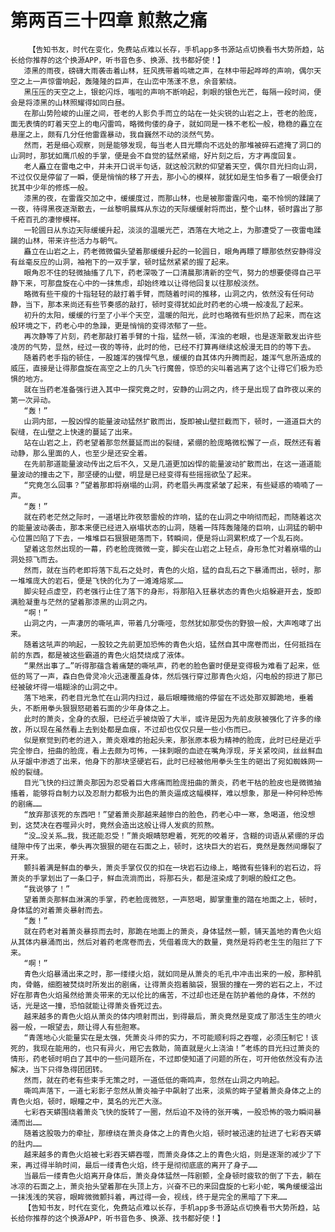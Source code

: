 # 第两百三十四章 煎熬之痛
        【告知书友，时代在变化，免费站点难以长存，手机app多书源站点切换看书大势所趋，站长给你推荐的这个换源APP，听书音色多、换源、找书都好使！】
       漆黑的雨夜，磅礴大雨袭击着山林，狂风携带着呜啸之声，在林中带起哗哗的声响，偶尔天空之上一声惊雷响起，轰隆隆的巨声，在山峦中荡漾不息，余音萦绕。
       黑压压的天空之上，银蛇闪烁，嗤啦的声响不断响起，刺眼的银色光芒，每隔一段时间，便会是将漆黑的山林照耀得如同白昼。
       在那山势险峻的山崖之间，苍老的人影负手而立的站在一处尖锐的山岩之上，苍老的脸庞，面无表情的盯着天空上的电闪雷鸣，略微佝偻的身子，就如同是一株不老松一般，稳稳的矗立在悬崖之上，颇有几分任他雷霆暴动，我自巍然不动的淡然气势。
       然而，若是细心观察，则是能够发现，每当老人目光瞟向不远处的那堆被碎石遮掩了洞口的山洞时，那犹如鹰爪般的手掌，便是会不自觉的猛然紧缩，好片刻之后，方才再度回复。
       老人矗立在雷电之中，并未开口说半句话，就这般沉默的仰望着天空，偶尔目光扫向山洞，不过仅仅是停留了一瞬，便是悄悄的移了开去，那小心的模样，就犹如是生怕多看了一眼便会打扰其中少年的修炼一般。
       漆黑的夜，在雷霆交加之中，缓缓度过，而那山林，也是被那雷霆闪电，毫不怜悯的蹂躏了一夜，待得黑夜逐渐散去，一丝黎明晨辉从东边的天际缓缓射将而出，整个山林，顿时露出了那千疮百孔的凄惨模样。
       一轮圆日从东边天际缓缓升起，淡淡的温暖光芒，洒落在大地之上，为那遭受了一夜雷电蹂躏的山林，带来许些活力与朝气。
       矗立在山岩之上，药老微微偏头望着那缓缓升起的一轮圆日，眼角再瞟了瞟那依然安静得没有丝毫反应的山洞，袖袍下的一双手掌，顿时猛然紧紧的握了起来。
       眼角忍不住的轻微抽搐了几下，药老深吸了一口清晨那清新的空气，努力的想要使得自己平静下来，可那盘旋在心中的一抹焦虑，却始终难以让得他回复以往那般淡然。
       略微有些干瘦的十指轻轻的敲打着手臂，而随着时间的推移，山洞之内，依然没有任何动静，当下，那本来尚还有些节奏感的敲打，顿时变得犹如此时药老的心境一般凌乱了起来。
       初升的太阳，缓缓的行至了小半个天空，温暖的阳光，此时也略微有些炽热了起来，而在这般环境之下，药老心中的急躁，更是悄悄的变得浓郁了一些。
       再次静等了片刻，药老那敲打着手臂的十指，猛然一顿，浑浊的老眼，也是逐渐散发出许些凌厉的气势，显然，经过一夜的等待，此时的他，已经不打算再继续这般漫无目的的等下去。
       随着药老手指的顿住，一股雄浑的强悍气息，缓缓的自其体内升腾而起，雄浑气息所造成的威压，直接是让得那盘旋在高空之上的几头飞行魔兽，惊恐的尖叫着逃离了这个让得它们极为恐惧的地方。
       就在当药老准备强行进入其中一探究竟之时，安静的山洞之内，终于是出现了自昨夜以来的第一次异动。
       “轰！”
       山洞内部，一股凶悍的能量波动猛然扩散而出，旋即被山壁拦截而下，顿时，一道道巨大的裂缝，在山壁之上快速的蔓延了出来。
       站在山岩之上，药老望着那忽然蔓延而出的裂缝，紧绷的脸庞略微松懈了一点，既然还有着动静，那么里面的人，也至少是还安全着。
       在先前那道能量波动传出之后不久，又是几道更加凶悍的能量波动扩散而出，在这一道道能量波动的撞击之下，那坚硬的山壁，明显是已经变得有些摇摇欲坠了起来。
       “究竟怎么回事？”望着那即将崩塌的山洞，药老眉头再度紧皱了起来，有些疑惑的喃喃了一声。
       “轰！”
       就在药老茫然之际时，一道堪比昨夜怒雷般的炸响，猛的在山洞之中响彻而起，而随着这次的能量波动袭击，那本来便已经进入崩塌状态的山洞，随着一阵阵轰隆隆的巨响，山洞猛的朝中心位置凹陷了下去，一堆堆巨石狠狠砸落而下，转瞬间，便是将山洞累积成了一个乱石岗。
       望着这忽然出现的一幕，药老脸庞微微一变，脚尖在山岩之上轻点，身形急忙对着崩塌的山洞处掠飞而去。
       然而，就在当药老即将落下乱石之处时，青色的火焰，猛的自乱石之下暴涌而出，顿时，那一堆堆庞大的岩石，便是飞快的化为了一滩滩熔浆……
       脚尖轻点虚空，药老强行止住了落下的身形，将那陷入狂暴状态的青色火焰躲避开去，旋即满脸凝重与茫然的望着那漆黑的山洞之内。
       “啊！”
       山洞之内，一声凄厉的嘶吼声，带着几分嘶哑，忽然犹如那受伤的野狼一般，大声咆哮了出来。
       随着这吼声的响起，一股较之先前更加恐怖的青色火焰，猛然自其中席卷而出，任何抵挡在前的东西，都是被这些霸道的青色火焰焚烧成了液体。
       “果然出事了…”听得那蕴含着痛楚的嘶吼声，药老的脸色霎时便是变得极为难看了起来，低低的骂了一声，森白色骨灵冷火迅速覆盖身体，然后强行穿过那青色火焰，闪电般的掠进了那已经被破坏得一塌糊涂的山洞之中。
       落下地来，药老目光急忙在山洞内扫过，最后眼瞳微缩的停留在不远处那双脚跪地，垂着头，不断用拳头狠狠怒砸着石面的少年身体之上。
       此时的萧炎，全身的衣服，已经近乎被烧毁了大半，或许是因为先前皮肤被强化了许多的缘故，所以现在虽然看上去到处都是血痕，不过却也仅仅只是一些小伤而已。
       似是察觉到药老的进入，萧炎艰难的抬起头来，那张原本极为精神的脸庞，此时已经是近乎完全惨白，扭曲的脸庞，看上去颇为可怖，一抹刺眼的血迹在嘴角浮现，牙关紧咬间，丝丝鲜血从牙龈中渗透了出来，他身下的那块坚硬岩石，此时已经被他用拳头生生的砸出了宛如蜘蛛网一般的裂缝。
       目光飞快的扫过萧炎那因为忍受着巨大疼痛而脸庞扭曲的萧炎，药老干枯的脸皮也是微微抽搐着，能够将自制力以及忍耐力都极为出色的萧炎逼成这幅模样，难以想象，那是一种何种恐怖的剧痛……
       “放弃那该死的东西吧！”望着萧炎那越来越惨白的脸色，药老心中一寒，急喝道，他没想到，这焚决在吞噬异火时，竟然会造出这般让得人发疯的煎熬。
       “没…没关系…我，我还能忍受！”萧炎眼睛怒瞪着，死死的咬着牙，含糊的词语从紧绷的牙齿缝隙中传了出来，拳头再次狠狠的砸在石面之上，顿时，这块巨大的岩石，竟然是轰然间爆裂了开来。
       颤抖着满是鲜血的拳头，萧炎手掌仅仅的扣在一块岩石边缘上，略微有些锋利的岩石边，将萧炎的手掌划出了一条口子，鲜血流淌而出，将那石头，都是渲染成了刺眼的殷红之色。
       “我说够了！”
       望着萧炎那鲜血淋漓的手掌，药老脸庞微怒，一声怒喝，脚掌重重的踏在地面之上，顿时，身体猛的对着萧炎暴射而去。
       “轰！”
       就在药老对着萧炎暴掠而去时，那跪在地面上的萧炎，身体猛然一颤，铺天盖地的青色火焰从其体内暴涌而出，然后对着药老席卷而去，凭借着庞大的数量，竟然是将药老生生的阻拦了下来。
       “啊！”
       青色火焰暴涌出来之时，那一缕缕火焰，就如同是从萧炎的毛孔中冲击出来的一般，那种肌肉，骨骼，细胞被焚烧时所发出的剧痛，让得萧炎抱着脑袋，狠狠的撞在一旁的岩石之上，不过好在那青色火焰虽然给萧炎带来的无以伦比的痛苦，不过却也还是在防护着他的身体，不然的话，光是这一撞，恐怕就能让得萧炎昏死过去。
       越来越多的青色火焰从萧炎的体内喷射而出，到得最后，萧炎竟然是变成了那活生生的喷火器一般，一眼望去，颇让得人有些胆寒。
       “青莲地心火能量实在是太强，凭萧炎斗师的实力，不可能顺利将之吞噬，必须压制它！该死的，我现在能用的，也只有异火，用它去救助，简直就是火上浇油！”老练的目光扫过萧炎的情形，药老顿时明白了其中的一些问题所在，不过即使知道了问题的所在，可开他依然没有办法解决，当下只得急得团团转。
       然而，就在药老有些束手无策之时，一道低低的嘶鸣声，忽然在山洞之内响起。
       嘶鸣声落下，一道七彩影子忽然从萧炎袖子中飙射了出来，淡紫的眸子望着萧炎身体之上的青色火焰，顿时，眼瞳之中，莫名的光芒大涨。
       七彩吞天蟒围绕着萧炎飞快的旋转了一圈，然后迫不及待的张开嘴，一股恐怖的吸力瞬间暴涌而出……
       随着这股吸力的牵扯，那缭绕在萧炎身体之上的青色火焰，顿时被迅速的扯进了七彩吞天蟒的肚内……
       越来越多的青色火焰被七彩吞天蟒吞噬，而萧炎身体之上的青色火焰，则是逐渐的减少了下来，再过得半晌时间，最后一缕青色火焰，终于是彻彻底底的离开了身子……
       当最后一缕青色火焰离开身体后，萧炎身体猛然一阵剧颤，全身顿时疲软的倒了下去，躺在冰凉的石面之上，萧炎抬头望着那在头顶上方，兴奋不已的来回盘旋的七彩小蛇，嘴角缓缓溢出一抹浅浅的笑容，眼眸微微颤抖着，再过得一会，视线，终于是完全的黑暗了下来……
       【告知书友，时代在变化，免费站点难以长存，手机app多书源站点切换看书大势所趋，站长给你推荐的这个换源APP，听书音色多、换源、找书都好使！】